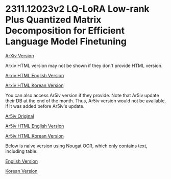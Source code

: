 # 2311.12023v2 LQ-LoRA Low-rank Plus Quantized Matrix Decomposition for Efficient Language Model Finetuning

[ArXiv Version](https://arxiv.org/abs/2311.12023v2)

Arxiv HTML version may not be shown if they don't provide HTML version.

[Arxiv HTML English Version](https://raw.githack.com/kh-kim/arxiv-translator/master/papers/2311.12023v2/paper.raw.en.html)

[Arxiv HTML Korean Version](https://raw.githack.com/kh-kim/arxiv-translator/master/papers/2311.12023v2/paper.raw.ko.html)

You can also access Ar5iv version if they provide.
Note that Ar5iv update their DB at the end of the month.
Thus, Ar5iv version would not be available, if it was added before Ar5iv's update.

[Ar5iv Original](https://ar5iv.org/abs/2311.12023v2)

[Ar5iv HTML English Version](https://raw.githack.com/kh-kim/arxiv-translator/master/papers/2311.12023v2/paper.ar5iv.en.html)

[Ar5iv HTML Korean Version](https://raw.githack.com/kh-kim/arxiv-translator/master/papers/2311.12023v2/paper.ar5iv.ko.html)

Below is naive version using Nougat OCR, which only contains text, including table.

[English Version](https://raw.githack.com/kh-kim/arxiv-translator/master/papers/2311.12023v2/paper.en.html)

[Korean Version](https://raw.githack.com/kh-kim/arxiv-translator/master/papers/2311.12023v2/paper.ko.html)